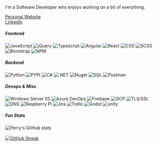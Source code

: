 <!--- [![](https://visitcount.itsvg.in/api?id=perryliuofficial&label=Profile%20Views&color=12&icon=5&pretty=true)](https://visitcount.itsvg.in) --->

I'm a Software Developer who enjoys working on a bit of everything.

[Personal Website](https://www.perryliu.co.uk/)<br>
[LinkedIn](https://www.linkedin.com/in/perryliuofficial/)

<h5>Frontend</h5>

![JavaScript](https://img.shields.io/badge/javascript-%23323330.svg?style=for-the-badge&logo=javascript&logoColor=%23F7DF1E)
![jQuery](https://img.shields.io/badge/jquery-%23323330.svg?style=for-the-badge&logo=jquery&logoColor=%23F7DF1E) 
![Typescript](https://img.shields.io/badge/typescript-%23007acc.svg?style=for-the-badge&logo=typescript&logoColor=%23323330)
![Angular](https://img.shields.io/badge/angular-%23dd1b16.svg?style=for-the-badge&logo=Angular&logoColor=%23323330)
![React](https://img.shields.io/badge/react-%2300d8ff.svg?style=for-the-badge&logo=React&logoColor=%23323330)
![CSS](https://img.shields.io/badge/css-%23264de4.svg?style=for-the-badge&logo=css3&logoColor=%23323330)
![SCSS](https://img.shields.io/badge/scss-%237952B3.svg?style=for-the-badge&logo=scss3&logoColor=%23323330)
![Bootstrap](https://img.shields.io/badge/bootstrap-%23264de4.svg?style=for-the-badge&logo=bootstrap&logoColor=%23323330)
![NPM](https://img.shields.io/badge/NPM-%23000000.svg?style=for-the-badge&logo=npm&logoColor=white) 

<h5>Backend</h5>

![Python](https://img.shields.io/badge/python-%234584b6.svg?style=for-the-badge&logo=python&logoColor=%23323330)
![PYPI](https://img.shields.io/badge/pypi-%233775A9.svg?style=for-the-badge&logo=pypi&logoColor=%23323330)
![C#](https://img.shields.io/badge/c%23-%23512bd4.svg?style=for-the-badge&logo=csharp&logoColor=%23323330)
![.NET](https://img.shields.io/badge/.net-%23512bd4.svg?style=for-the-badge&logo=.net&logoColor=white)
![Nuget](https://img.shields.io/badge/NuGet-%23004880.svg?style=for-the-badge&logo=nuget&logoColor=%23323330)
![SQL](https://img.shields.io/badge/sql-%23323330.svg?style=for-the-badge&logo=sql&logoColor=%23F7DF1E) 
![Postman](https://img.shields.io/badge/Postman-FF6C37?style=for-the-badge&logo=postman&logoColor=white)

<h5>Devops & Misc</h5>

![Windows Server IIS](https://img.shields.io/badge/Windows%20Server%20IIS-%23323330.svg?style=for-the-badge&logo=iis&logoColor=%23F7DF1E) 
![Azure DevOps](https://img.shields.io/badge/Azure%20DevOps-%230078D7.svg?style=for-the-badge&logo=azure%20devops&logoColor=white)
![Firebase](https://img.shields.io/badge/firebase-%23323330.svg?style=for-the-badge&logo=firebase&logoColor=%23F7DF1E) 
![GCP](https://img.shields.io/badge/GCP-%234285F4.svg?style=for-the-badge&logo=google%20cloud&logoColor=white)
![TLS/SSL](https://img.shields.io/badge/TLS%2FSSL-%23323330.svg?style=for-the-badge&logo=&logoColor=%23F7DF1E)
![DNS](https://img.shields.io/badge/DNS-%23323330.svg?style=for-the-badge&logo=&logoColor=%23F7DF1E)
![Raspberry Pi](https://img.shields.io/badge/-RaspberryPi-C51A4A?style=for-the-badge&logo=Raspberry-Pi)
![Jira](https://img.shields.io/badge/jira-%230A0FFF.svg?style=for-the-badge&logo=jira&logoColor=white)
![Trello](https://img.shields.io/badge/Trello-%23026AA7.svg?style=for-the-badge&logo=Trello&logoColor=white)
![Godot](https://img.shields.io/badge/Godot-%23478CBF.svg?style=for-the-badge&logo=godot%20engine&logoColor=white)
![unity](https://img.shields.io/badge/Unity-%23323330.svg?style=for-the-badge&logo=unity&logoColor=white)

<h5>Fun Stats</h5>

![Perry's GitHub stats](https://github-readme-stats.vercel.app/api?username=perryliuofficial&theme=dark&show_icons=true&count_private=true)
<br><br>
[![GitHub Streak](https://streak-stats.demolab.com?user=perryliuofficial&theme=dark&date_format=j%20M%5B%20Y%5D&mode=weekly&ring=EBEBEB)](https://git.io/streak-stats)
